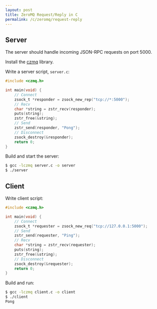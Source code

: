 ```yaml
---
layout: post
title: ZeroMQ Request/Reply in C
permalink: /c/zeromq/request-reply
---
```

## Server

The server should handle incoming JSON-RPC requests on port 5000.

Install the [czmq](https://github.com/zeromq/czmq) library.

Write a server script, `server.c`:

```c
#include <czmq.h>

int main(void) {
    // Connect
    zsock_t *responder = zsock_new_rep("tcp://*:5000");
    // Recv
    char *string = zstr_recv(responder);
    puts(string);
    zstr_free(&string);
    // Send
    zstr_send(responder, "Pong");
    // Disconnect
    zsock_destroy(&responder);
    return 0;
}
```

Build and start the server:

```sh
$ gcc -lczmq server.c -o server
$ ./server
```

## Client

Write client script:

```c
#include <czmq.h>

int main(void) {
    // Connect
    zsock_t *requester = zsock_new_req("tcp://127.0.0.1:5000");
    // Send
    zstr_send(requester, "Ping");
    // Recv
    char *string = zstr_recv(requester);
    puts(string);
    zstr_free(&string);
    // Disconnect
    zsock_destroy(&requester);
    return 0;
}
```

Build and run:

```sh
$ gcc -lczmq client.c -o client
$ ./client
Pong
```
